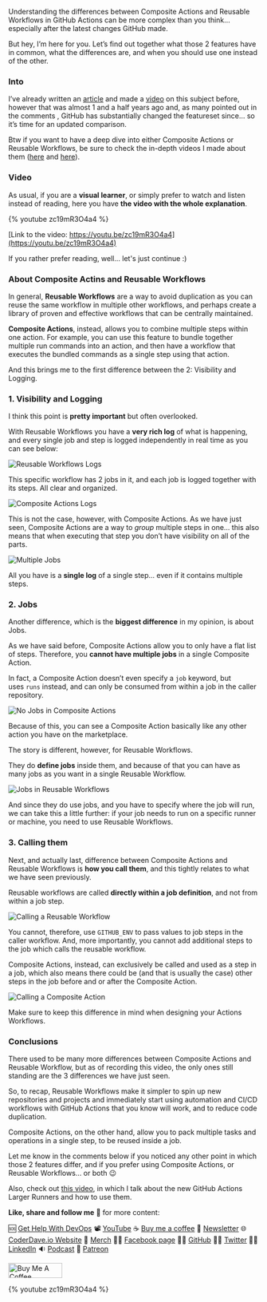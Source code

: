 Understanding the differences between Composite Actions and Reusable Workflows in GitHub Actions can be more complex than you think… especially after the latest changes GitHub made.

But hey, I’m here for you. Let’s find out together what those 2 features have in common, what the differences are, and when you should use one instead of the other.

### Into

I’ve already written an [article](https://dev.to/n3wt0n/composite-actions-vs-reusable-workflows-what-is-the-difference-github-actions-11kd) and made a [video](https://youtu.be/4lH_7b5lmjo) on this subject before, however that was almost 1 and a half years ago and, as many pointed out in the comments , GitHub has substantially changed the featureset since… so it’s time for an updated comparison.

Btw if you want to have a deep dive into either Composite Actions or Reusable Workflows, be sure to check the in-depth videos I made about them ([here](https://youtu.be/4lH_7b5lmjo) and [here](https://youtu.be/lRypYtmbKMs)).

### Video

As usual, if you are a __visual learner__, or simply prefer to watch and listen instead of reading, here you have __the video with the whole explanation__.

{% youtube zc19mR3O4a4 %}

[Link to the video: https://youtu.be/zc19mR3O4a4](https://youtu.be/zc19mR3O4a4)

If you rather prefer reading, well... let's just continue :)

### About Composite Actins and Reusable Workflows

In general, __Reusable Workflows__ are a way to avoid duplication as you can reuse the same workflow in multiple other workflows, and perhaps create a library of proven and effective workflows that can be centrally maintained.

__Composite Actions__, instead, allows you to combine multiple steps within one action. For example, you can use this feature to bundle together multiple run commands into an action, and then have a workflow that executes the bundled commands as a single step using that action.

And this brings me to the first difference between the 2: Visibility and Logging.

### 1. Visibility and Logging

I think this point is __pretty important__ but often overlooked. 

With Reusable Workflows you have a __very rich log__ of what is happening, and every single job and step is logged independently in real time as you can see below:

![Reusable Workflows Logs](https://dev-to-uploads.s3.amazonaws.com/uploads/articles/zxl2e30bs806z7myo098.png)

This specific workflow has 2 jobs in it, and each job is logged together with its steps. All clear and organized.

![Composite Actions Logs](https://dev-to-uploads.s3.amazonaws.com/uploads/articles/kgtnwp0ligtx0auwj1qo.png)

This is not the case, however, with Composite Actions. As we have just seen, Composite Actions are a way to _group_ multiple steps in one… this also means that when executing that step you don’t have visibility on all of the parts.

![Multiple Jobs](https://dev-to-uploads.s3.amazonaws.com/uploads/articles/kl7hrc3amerl4orjrd5x.png)

All you have is a __single log__ of a single step... even if it contains multiple steps.

### 2. Jobs

Another difference, which is the __biggest difference__ in my opinion, is about Jobs.

As we have said before, Composite Actions allow you to only have a flat list of steps. Therefore, you __cannot have multiple jobs__ in a single Composite Action. 

In fact, a Composite Action doesn’t even specify a `job` keyword, but uses `runs` instead, and can only be consumed from within a job in the caller repository.

![No Jobs in Composite Actions](https://dev-to-uploads.s3.amazonaws.com/uploads/articles/jslsko9fkfy33way3daw.png)

Because of this, you can see a Composite Action basically like any other action you have on the marketplace.

The story is different, however, for Reusable Workflows.

They do __define jobs__ inside them, and because of that you can have as many jobs as you want in a single Reusable Workflow.

![Jobs in Reusable Workflows](https://dev-to-uploads.s3.amazonaws.com/uploads/articles/r8jrmt9jj5dxbkltayt8.png)

And since they do use jobs, and you have to specify where the job will run, we can take this a little further: if your job needs to run on a specific runner or machine, you need to use Reusable Workflows.

### 3. Calling them

Next, and actually last, difference between Composite Actions and Reusable Workflows is __how you call them__, and this tightly relates to what we have seen previously.

Reusable workflows are called __directly within a job definition__, and not from within a job step. 

![Calling a Reusable Workflow](https://dev-to-uploads.s3.amazonaws.com/uploads/articles/05civa9bq8gjxxrkvnev.png)

You cannot, therefore, use `GITHUB_ENV` to pass values to job steps in the caller workflow. And, more importantly, you cannot add additional steps to the job which calls the reusable workflow.

Composite Actions, instead, can exclusively be called and used as a step in a job, which also means there could be (and that is usually the case) other steps in the job before and or after the Composite Action.

![Calling a Composite Action](https://dev-to-uploads.s3.amazonaws.com/uploads/articles/8fvmk8ct8ow9b7vrbybh.png)

Make sure to keep this difference in mind when designing your Actions Workflows.

### Conclusions

There used to be many more differences between Composite Actions and Reusable Workflow, but as of recording this video, the only ones still standing are the 3 differences we have just seen.

So, to recap, Reusable Workflows make it simpler to spin up new repositories and projects and immediately start using automation and CI/CD workflows with GitHub Actions that you know will work, and to reduce code duplication. 

Composite Actions, on the other hand, allow you to pack multiple tasks and operations in a single step, to be reused inside a job.

Let me know in the comments below if you noticed any other point in which those 2 features differ, and if you prefer using Composite Actions, or Reusable Workflows… or both 😉

Also, check out [this video](https://youtu.be/lTAkB7P1qV0), in which I talk about the new GitHub Actions Larger Runners and how to use them.

__Like, share and follow me__ 🚀 for more content:

🆘 [Get Help With DevOps](https://geni.us/cdconsult)
📽 [YouTube](https://www.youtube.com/CoderDave)
☕ [Buy me a coffee](https://buymeacoffee.com/CoderDave)
📧 [Newsletter](https://coderdave.io/newsletter)
🌐 [CoderDave.io Website](https://coderdave.io)
👕 [Merch](https://geni.us/cdmerch)
👦🏻 [Facebook page](https://www.facebook.com/CoderDaveYT)
🐱‍💻 [GitHub](https://github.com/n3wt0n)
👲🏻 [Twitter](https://www.twitter.com/davide.benvegnu)
👴🏻 [LinkedIn](https://www.linkedin.com/in/davidebenvegnu/)
🔉 [Podcast](https://geni.us/cdpodcast)
💖 [Patreon](https://patreon.com/CoderDave)

<a href="https://www.buymeacoffee.com/CoderDave" target="_blank"><img src="https://cdn.buymeacoffee.com/buttons/v2/default-yellow.png" alt="Buy Me A Coffee" style="height: 30px !important; width: 108px !important;" ></a>

{% youtube zc19mR3O4a4 %}